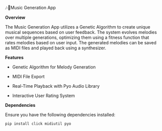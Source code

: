 🎶🎼Music Generation App

**Overview**

The Music Generation App utilizes a Genetic Algorithm to create unique musical sequences based on user feedback. The system evolves melodies over multiple generations, optimizing them using a fitness function that rates melodies based on user input. The generated melodies can be saved as MIDI files and played back using a synthesizer.

**Features**

  - Genetic Algorithm for Melody Generation

  - MIDI File Export

  - Real-Time Playback with Pyo Audio Library

  - Interactive User Rating System

**Dependencies**

Ensure you have the following dependencies installed:

```pip install click midiutil pyo```
